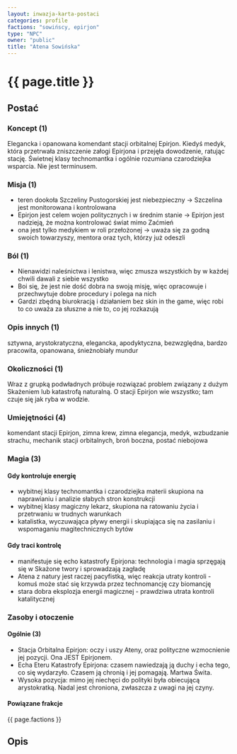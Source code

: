 ```yaml
---
layout: inwazja-karta-postaci
categories: profile
factions: "sowińscy, epirjon"
type: "NPC"
owner: "public"
title: "Atena Sowińska"
---
```


# {{ page.title }}

## Postać

### Koncept (1)

Elegancka i opanowana komendant stacji orbitalnej Epirjon. Kiedyś medyk, która przetrwała zniszczenie załogi Epirjona i przejęła dowodzenie, ratując stację. Świetnej klasy technomantka i ogólnie rozumiana czarodziejka wsparcia. Nie jest terminusem.

### Misja (1)

* teren dookoła Szczeliny Pustogorskiej jest niebezpieczny -> Szczelina jest monitorowana i kontrolowana
* Epirjon jest celem wojen politycznych i w średnim stanie -> Epirjon jest nadzieją, że można kontrolować świat mimo Zaćmień
* ona jest tylko medykiem w roli przełożonej -> uważa się za godną swoich towarzyszy, mentora oraz tych, którzy już odeszli

### Ból (1)

* Nienawidzi naleśnictwa i lenistwa, więc zmusza wszystkich by w każdej chwili dawali z siebie wszystko
* Boi się, że jest nie dość dobra na swoją misję, więc opracowuje i przechwytuje dobre procedury i polega na nich
* Gardzi zbędną biurokracją i działaniem bez skin in the game, więc robi to co uważa za słuszne a nie to, co jej rozkazują

### Opis innych (1)

sztywna, arystokratyczna, elegancka, apodyktyczna, bezwzględna, bardzo pracowita, opanowana, śnieżnobiały mundur

### Okoliczności (1)

Wraz z grupką podwładnych próbuje rozwiązać problem związany z dużym Skażeniem lub katastrofą naturalną. O stacji Epirjon wie wszystko; tam czuje się jak ryba w wodzie.

### Umiejętności (4)

komendant stacji Epirjon, zimna krew, zimna elegancja, medyk, wzbudzanie strachu, mechanik stacji orbitalnych, broń boczna, postać niebojowa

### Magia (3)

#### Gdy kontroluje energię

* wybitnej klasy technomantka i czarodziejka materii skupiona na naprawianiu i analizie słabych stron konstrukcji
* wybitnej klasy magiczny lekarz, skupiona na ratowaniu życia i przetrwaniu w trudnych warunkach
* katalistka, wyczuwająca pływy energii i skupiająca się na zasilaniu i wspomaganiu magitechnicznych bytów

#### Gdy traci kontrolę

* manifestuje się echo katastrofy Epirjona: technologia i magia sprzęgają się w Skażone twory i sprowadzają zagładę
* Atena z natury jest raczej pacyfistką, więc reakcja utraty kontroli - komuś może stać się krzywda przez technomancję czy biomancję
* stara dobra eksplozja energii magicznej - prawdziwa utrata kontroli katalitycznej

### Zasoby i otoczenie

#### Ogólnie (3)

* Stacja Orbitalna Epirjon: oczy i uszy Ateny, oraz polityczne wzmocnienie jej pozycji. Ona JEST Epirjonem.
* Echa Eteru Katastrofy Epirjona: czasem nawiedzają ją duchy i echa tego, co się wydarzyło. Czasem ją chronią i jej pomagają. Martwa Świta.
* Wysoka pozycja: mimo jej niechęci do polityki była obiecującą arystokratką. Nadal jest chroniona, zwłaszcza z uwagi na jej czyny.

#### Powiązane frakcje

{{ page.factions }}

## Opis
